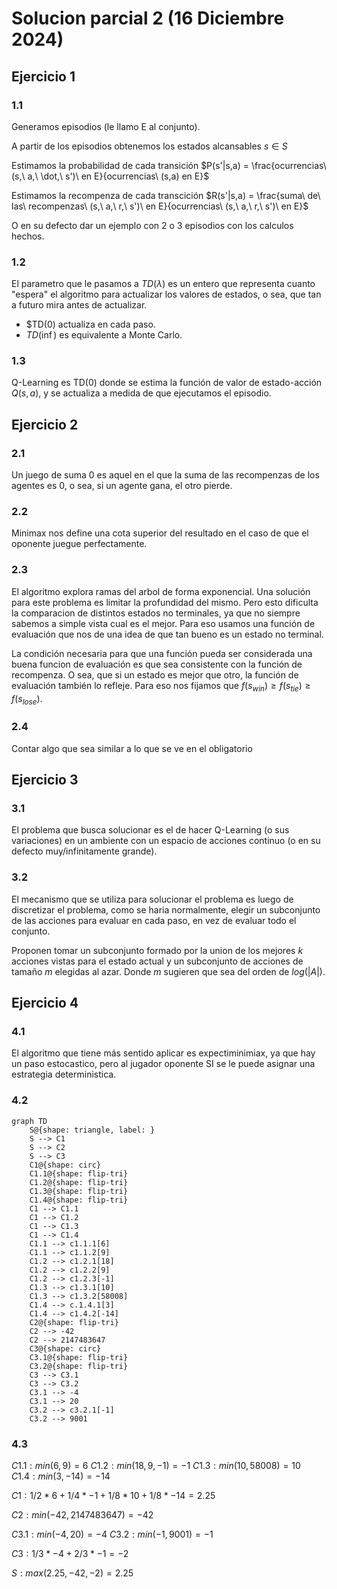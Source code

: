 # Solucion parcial 2 (16 Diciembre 2024)

## Ejercicio 1

### 1.1

Generamos episodios (le llamo E al conjunto).

A partir de los episodios obtenemos los estados alcansables $s\in S$

Estimamos la probabilidad de cada transición $P(s'|s,a) = \frac{ocurrencias\ (s,\ a,\ \dot,\ s')\ en E}{ocurrencias\ (s,a) en E}$

Estimamos la recompenza de cada transcición $R(s'|s,a) = \frac{suma\ de\ las\ recompenzas\ (s,\ a,\ r,\ s')\ en E}{ocurrencias\ (s,\ a,\ r,\ s')\ en E}$

O en su defecto dar un ejemplo con 2 o 3 episodios con los calculos hechos.

### 1.2

El parametro que le pasamos a $TD(\lambda)$ es un entero que representa cuanto "espera" el algoritmo para actualizar los valores de estados, o sea, que tan a futuro mira antes de actualizar.

- $TD(0) actualiza en cada paso.
- $TD(\inf)$ es equivalente a Monte Carlo.

### 1.3

Q-Learning es TD(0) donde se estima la función de valor de estado-acción $Q(s,a)$, y se actualiza a medida de que ejecutamos el episodio.

## Ejercicio 2

### 2.1

Un juego de suma 0 es aquel en el que la suma de las recompenzas de los agentes es 0, o sea, si un agente gana, el otro pierde.

### 2.2

Minimax nos define una cota superior del resultado en el caso de que el oponente juegue perfectamente.

### 2.3

El algoritmo explora ramas del arbol de forma exponencial. Una solución para este problema es limitar la profundidad del mismo. Pero esto dificulta la comparacion de distintos estados no terminales, ya que no siempre sabemos a simple vista cual es el mejor. Para eso usamos una función de evaluación que nos de una idea de que tan bueno es un estado no terminal.

La condición necesaria para que una función pueda ser considerada una buena funcion de evaluación es que sea consistente con la función de recompenza. O sea, que si un estado es mejor que otro, la función de evaluación también lo refleje. Para eso nos fijamos que $f(s_{win}) \geq f(s_{tie}) \geq f(s_{lose})$.

### 2.4

Contar algo que sea similar a lo que se ve en el obligatorio

## Ejercicio 3

### 3.1

El problema que busca solucionar es el de hacer Q-Learning (o sus variaciones) en un ambiente con un espacio de acciones continuo (o en su defecto muy/infinitamente grande).

### 3.2

El mecanismo que se utiliza para solucionar el problema es luego de discretizar el problema, como se haria normalmente, elegir un subconjunto de las acciones para evaluar en cada paso, en vez de evaluar todo el conjunto.

Proponen tomar un subconjunto formado por la union de los mejores $k$ acciones vistas para el estado actual y un subconjunto de acciones de tamaño $m$ elegidas al azar. Donde $m$ sugieren que sea del orden de $log(|A|)$.

## Ejercicio 4

### 4.1

El algoritmo que tiene más sentido aplicar es expectiminimiax, ya que hay un paso estocastico, pero al jugador oponente SI se le puede asignar una estrategia deterministica.

### 4.2

```mermaid
graph TD
    S@{shape: triangle, label: }
    S --> C1
    S --> C2
    S --> C3
    C1@{shape: circ}
    C1.1@{shape: flip-tri}
    C1.2@{shape: flip-tri}
    C1.3@{shape: flip-tri}
    C1.4@{shape: flip-tri}
    C1 --> C1.1
    C1 --> C1.2
    C1 --> C1.3
    C1 --> C1.4
    C1.1 --> c1.1.1[6]
    C1.1 --> c1.1.2[9]
    C1.2 --> c1.2.1[18]
    C1.2 --> c1.2.2[9]
    C1.2 --> c1.2.3[-1]
    C1.3 --> c1.3.1[10]
    C1.3 --> c1.3.2[58008]
    C1.4 --> c.1.4.1[3]
    C1.4 --> c1.4.2[-14]
    C2@{shape: flip-tri}
    C2 --> -42
    C2 --> 2147483647
    C3@{shape: circ}
    C3.1@{shape: flip-tri}
    C3.2@{shape: flip-tri}
    C3 --> C3.1
    C3 --> C3.2
    C3.1 --> -4
    C3.1 --> 20
    C3.2 --> c3.2.1[-1]
    C3.2 --> 9001
```

### 4.3

$C1.1: min(6, 9) = 6$
$C1.2: min(18, 9, -1) = -1$
$C1.3: min(10, 58008) = 10$
$C1.4: min(3, -14) = -14$

$C1: 1/2 * 6 + 1/4 * -1 + 1/8 * 10 + 1/8 * -14 = 2.25$

$C2: min(-42, 2147483647) = -42$

$C3.1: min(-4, 20) = -4$
$C3.2: min(-1, 9001) = -1$

$C3: 1/3 * -4 + 2/3 * -1 = -2$

$S: max(2.25, -42, -2) = 2.25$
